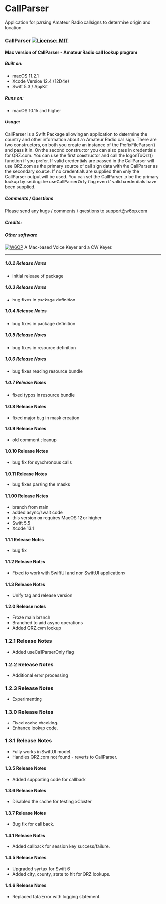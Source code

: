 # CallParser

Application for parsing Amateur Radio callsigns to determine origin and location.
### CallParser [![License: MIT](https://img.shields.io/badge/License-MIT-yellow.svg)](https://en.wikipedia.org/wiki/MIT_License)

#### Mac version of CallParser - Amateur Radio call lookup program

##### Built on:

*  macOS 11.2.1
*  Xcode Version 12.4 (12D4e)
*  Swift 5.3 / AppKit

##### Runs on:
* macOS 10.15 and higher

##### Usage:
CallParser is a Swift Package allowing an application to determine the country and other information about an Amateur Radio call sign. There are two constructors, on both you create an instance of the PrefixFileParser() and pass it in. On the second constructor you can also pass in credentials for
  QRZ.com. You can use the first constructor and call the logonToQrz() function if you prefer. If
  valid credentials are passed in the CallParser will use QRZ.com as the primary source of call sign data with the CallParser as the secondary source. If no credentials are supplied then only the CallParser output will be used. You can set the CallParser to be the primary lookup by setting the useCallParserOnly flag even if valid credentials have been supplied.


##### Comments / Questions
Please send any bugs / comments / questions to support@w6op.com

##### Credits:

##### Other software 
[![W6OP](https://img.shields.io/badge/W6OP-xVoiceKeyer,_xCW-informational)](https://w6op.com) A Mac-based Voice Keyer and a CW Keyer.  

---
##### 1.0.2 Release Notes
* initial release of package

##### 1.0.3 Release Notes
* bug fixes in package definition

##### 1.0.4 Release Notes
* bug fixes in package definition

##### 1.0.5 Release Notes
* bug fixes in resource definition

##### 1.0.6 Release Notes
* bug fixes reading resource bundle

##### 1.0.7 Release Notes
* fixed typos in resource bundle

#### 1.0.8 Release Notes
* fixed major bug in mask creation

#### 1.0.9 Release Notes
* old comment cleanup

#### 1.0.10 Release Notes
* bug fix for synchronous calls

#### 1.0.11 Release Notes
* bug fixes parsing the masks

#### 1.1.00 Release Notes
* branch from main
* added async/await code
* this version on requires MacOS 12 or higher
* Swift 5.5
* Xcode 13.1

#### 1.1.1 Release Notes
* bug fix

#### 1.1.2 Release Notes
* Fixed to work with SwiftUI and non SwiftUI applications

#### 1.1.3 Release Notes
* Unify tag and release version

#### 1.2.0 Release notes
* Froze main branch
* Branched to add async operations
* Added QRZ.com lookup

### 1.2.1 Release Notes
* Added useCallParserOnly flag

### 1.2.2 Release Notes
* Additional error processing

### 1.2.3 Release Notes
* Experimenting

### 1.3.0 Release Notes
* Fixed cache checking.
* Enhance lookup code.

### 1.3.1 Release Notes
* Fully works in SwiftUI model.
* Handles QRZ.com not found - reverts to CallParser.

#### 1.3.5 Release Notes
* Added supporting code for callback

#### 1.3.6 Release Notes
* Disabled the cache for testing xCluster

#### 1.3.7 Release Notes
* Bug fix for call back.

#### 1.4.1 Release Notes
* Added callback for session key success/failure.

#### 1.4.5 Release Notes
* Upgraded syntax for Swift 6
* Added city, county, state to hit for QRZ lookups.

#### 1.4.6 Release Notes
* Replaced fatalError with logging statement.
